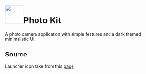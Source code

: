 # <img src="https://github.com/arsonistAnt/photo-kit/blob/master/app/src/main/res/mipmap-hdpi/ic_launcher.png"  width="60" height="60">Photo Kit

A photo camera application with simple features and a dark themed minimalistic UI.

## Source
Launcher icon take from this [page](https://www.flaticon.com/free-icon/camera_1042339#term=camera&page=1&position=30)

